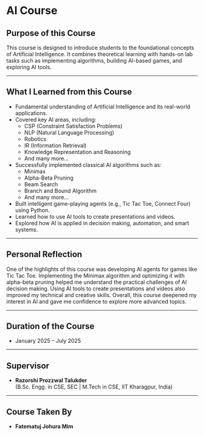 # AI Course

## Purpose of this Course
This course is designed to introduce students to the foundational concepts of Artificial Intelligence. It combines theoretical learning with hands-on lab tasks such as implementing algorithms, building AI-based games, and exploring AI tools.

---

## What I Learned from this Course
- Fundamental understanding of Artificial Intelligence and its real-world applications.
- Covered key AI areas, including:
  - CSP (Constraint Satisfaction Problems)
  - NLP (Natural Language Processing)
  - Robotics
  - IR (Information Retrieval)
  - Knowledge Representation and Reasoning
  - And many more...
- Successfully implemented classical AI algorithms such as:
  - Minimax
  - Alpha-Beta Pruning
  - Beam Search
  - Branch and Bound Algorithm
  - And many more...
- Built intelligent game-playing agents (e.g., Tic Tac Toe, Connect Four) using Python.
- Learned how to use AI tools to create presentations and videos.
- Explored how AI is applied in decision making, automation, and smart systems.

---

## Personal Reflection
One of the highlights of this course was developing AI agents for games like Tic Tac Toe. Implementing the Minimax algorithm and optimizing it with alpha-beta pruning helped me understand the practical challenges of AI decision making. Using AI tools to create presentations and videos also improved my technical and creative skills. Overall, this course deepened my interest in AI and gave me confidence to explore more advanced topics.

---

## Duration of the Course
- January 2025 – July 2025

---

## Supervisor  
- **Razorshi Prozzwal Talukder**  
  (B.Sc. Engg. in CSE, SEC | M.Tech in CSE, IIT Kharagpur, India) 

---

## Course Taken By 
- **Fatematuj Johura Mim**
